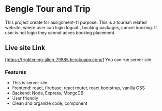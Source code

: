 # Bengle Tour and Trip

This project create for assignment-11 purpose. This is a tourism related website, where user can login logout , booking packages, cancel booking. If user is not login they cannot acces booking placement.

## Live site Link
[https://frightening-alien-79885.herokuapp.com/]
You can run server site.

### Features
* This is  server site 
* Frontend: react, firebase, react router, react bootstrap, vanilla CSS
* Backend: Node, Express, MongoDB
* User friendly
* Clean and organize code, component
